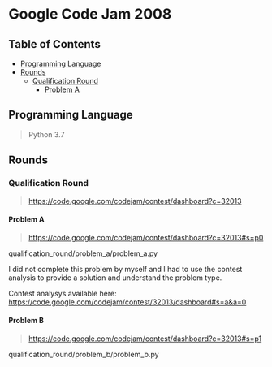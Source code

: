 # Google Code Jam 2008

## Table of Contents
- [Programming Language](#programming-language)
- [Rounds](#rounds)
  - [Qualification Round](#qualification-round)
    - [Problem A](#problem-a)

## Programming Language
> Python 3.7

## Rounds
### Qualification Round
> https://code.google.com/codejam/contest/dashboard?c=32013

#### Problem A
> https://code.google.com/codejam/contest/dashboard?c=32013#s=p0

qualification_round/problem_a/problem_a.py

I did not complete this problem by myself and I had to use the contest analysis to provide a solution and understand the problem type.

Contest analysys available here: https://code.google.com/codejam/contest/32013/dashboard#s=a&a=0

#### Problem B
> https://code.google.com/codejam/contest/dashboard?c=32013#s=p1

qualification_round/problem_b/problem_b.py

